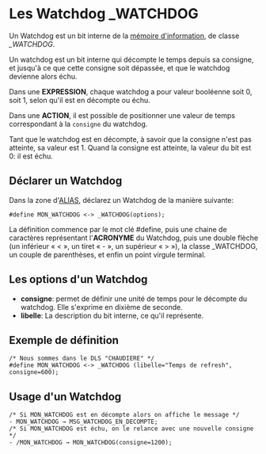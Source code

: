 # Les Watchdog _WATCHDOG

Un Watchdog est un bit interne de la [mémoire d'information](dls.md#memoire-dinformations), de classe *_WATCHDOG*.


Un watchdog est un bit interne qui décompte le temps depuis sa consigne, et jusqu'à ce que cette consigne soit dépassée, et
que le watchdog devienne alors échu.

Dans une **EXPRESSION**, chaque watchdog a pour valeur booléenne soit 0, soit 1, selon qu'il est en décompte ou échu.

Dans une **ACTION**, il est possible de positionner une valeur de temps correspondant à la `consigne` du watchdog.

Tant que le watchdog est en décompte, à savoir que la consigne n'est pas atteinte, sa valeur est 1.
Quand la consigne est atteinte, la valeur du bit est 0: il est échu.

## Déclarer un Watchdog

Dans la zone d'[ALIAS](dls_acronymes.md), déclarez un Watchdog de la manière suivante:

    #define MON_WATCHDOG <-> _WATCHDOG(options);

La définition commence par le mot clé #define, puis une chaine de caractères représentant l'**ACRONYME** du Watchdog, puis une double flèche (un inférieur « < », un tiret « - », un supérieur « > »),
la classe _WATCHDOG, un couple de parenthèses, et enfin un point virgule terminal.

## Les options d'un Watchdog

* **consigne**: permet de définir une unité de temps pour le décompte du watchdog. Elle s'exprime en dixième de seconde.
* **libelle**: La description du bit interne, ce qu'il représente.

## Exemple de définition

    /* Nous sommes dans le DLS "CHAUDIERE" */
    #define MON_WATCHDOG <-> _WATCHDOG (libelle="Temps de refresh", consigne=600);

## Usage d'un Watchdog

    /* Si MON_WATCHDOG est en décompte alors on affiche le message */
    - MON_WATCHDOG → MSG_WATCHDOG_EN_DECOMPTE;
    /* Si MON_WATCHDOG est échu, on le relance avec une nouvelle consigne */
    - /MON_WATCHDOG → MON_WATCHDOG(consigne=1200);
